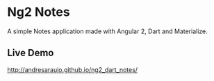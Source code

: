 # Ng2 Notes

A simple Notes application made with Angular 2, Dart and Materialize.

## Live Demo
http://andresaraujo.github.io/ng2_dart_notes/
